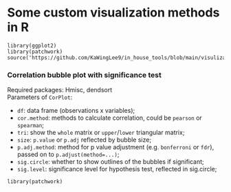 # Some custom visualization methods in R

```
library(ggplot2)
library(patchwork)
source('https://github.com/KaWingLee9/in_house_tools/blob/main/visulization/custom_fun.R')
```

### Correlation bubble plot with significance test
Required packages: Hmisc, dendsort  
Parameters of `CorPlot`:
+ `df`: data frame (observations x variables);
+ `cor.method`: methods to calculate correlation, could be `pearson` or `spearman`;
+ `tri`: show the `whole` matrix or `upper`/`lower` triangular matrix;
+ `size`: `p.value` or `p.adj` reflected by bubble size;
+ `p.adj.method`: method for p value adjustment (e.g. `bonferroni` or `fdr`), passed on to `p.adjust(method=...)`;
+ `sig.circle`: whether to show outlines of the bubbles if significant;
+ `sig.level`: significance level for hypothesis test, reflected in sig.circle;

```
library(patchwork)
```

